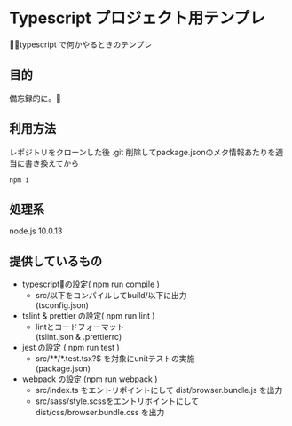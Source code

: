 # Typescript プロジェクト用テンプレ

typescript で何かやるときのテンプレ

## 目的
備忘録的に。

## 利用方法

レポジトリをクローンした後 .git 削除してpackage.jsonのメタ情報あたりを適当に書き換えてから

```
npm i
```

## 処理系
node.js 10.0.13

## 提供しているもの
- typescriptの設定( npm run compile )
  - src/以下をコンパイルしてbuild/以下に出力  
  (tsconfig.json)
- tslint & prettier の設定( npm run lint )
  - lintとコードフォーマット  
  (tslint.json & .prettierrc)
- jest の設定 ( npm run test )
  - src/**/*.test.tsx?$ を対象にunitテストの実施  
  (package.json)
- webpack の設定 (npm run webpack )  
  - src/index.ts をエントリポイントにして dist/browser.bundle.js を出力
  - src/sass/style.scssをエントリポイントにして dist/css/browser.bundle.css を出力
